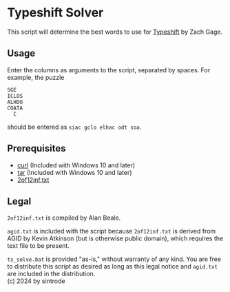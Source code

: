 # Typeshift Solver

This script will determine the best words to use for [Typeshift](http://www.playtypeshift.com) by Zach Gage.

## Usage
Enter the columns as arguments to the script, separated by spaces. For example, the puzzle

    SGE
    ICLOS
    ALHDO
    COATA
      C

should be entered as `siac gclo elhac odt soa`.

## Prerequisites
- [curl](https://curl.se/) (Included with Windows 10 and later)
- [tar](https://gnuwin32.sourceforge.net/packages/gtar.htm) (Included with Windows 10 and later)
- [2of12inf.txt](http://wordlist.aspell.net/12dicts/)

## Legal
`2of12inf.txt` is compiled by Alan Beale.

`agid.txt` is included with the script because `2of12inf.txt` is derived from AGID by Kevin Atkinson (but is otherwise public domain), which requires the text file to be present.

`ts_solve.bat` is provided "as-is," without warranty of any kind. You are free to distribute this script as desired as long as this legal notice and `agid.txt` are included in the distribution.  
(c) 2024 by sintrode